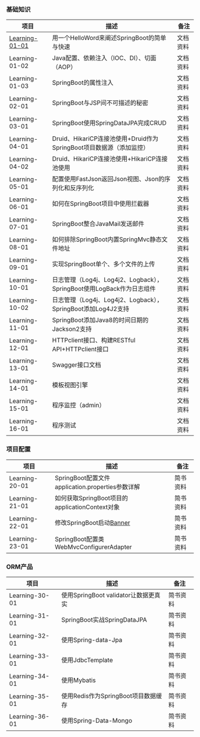 ### 基础知识
 项目                | 描述           | 备注  
 ----|------|----
 [Learning-01-01](https://github.com/s121528/Spring-Boot/tree/master/Learning-01-01)      | 用一个HelloWord来阐述SpringBoot的简单与快速 | 文档资料 
 Learning-01-02      | Java配置、依赖注入（IOC、DI）、切面（AOP） |  文档资料
 Learning-01-03      | SpringBoot的属性注入 |  文档资料
 Learning-02-01      | SpringBoot与JSP间不可描述的秘密      |    文档资料
 Learning-03-01      | SpringBoot使用SpringDataJPA完成CRUD      |     文档资料
 Learning-04-01      | Druid、HikariCP连接池使用+Druid作为SpringBoot项目数据源（添加监控）      |     文档资料
 Learning-04-02      | Druid、HikariCP连接池使用+HikariCP连接池使用      |     文档资料
 Learning-05-01      | 配置使用FastJson返回Json视图、Json的序列化和反序列化      |     文档资料
 Learning-06-01      | 如何在SpringBoot项目中使用拦截器      |     文档资料
 Learning-07-01      | SpringBoot整合JavaMail发送邮件      |     文档资料
 Learning-08-01      | 如何排除SpringBoot内置SpringMvc静态文件地址      |     文档资料
 Learning-09-01      | 实现SpringBoot单个、多个文件的上传      |     文档资料
 Learning-10-01      | 日志管理（Log4j、Log4j2、Logback），SpringBoot使用LogBack作为日志组件      |   文档资料 
 Learning-10-02      | 日志管理（Log4j、Log4j2、Logback），SpringBoot添加Log4J2支持      |  文档资料
 Learning-11-01      | SpringBoot添加Java8的时间日期的Jackson2支持      |  文档资料
 Learning-12-01      | HTTPclient接口、构建RESTful API+HTTPclient接口    |  文档资料
 Learning-13-01      | Swagger接口文档      |  文档资料
 Learning-14-01      | 模板视图引擎      |  文档资料
 Learning-15-01      | 程序监控（admin）      |  文档资料
 Learning-16-01      | 程序测试      |  文档资料
 
 ### 项目配置
 项目                | 描述           | 备注  
 ----|--------|----
 Learning-20-01      |SpringBoot配置文件application.properties参数详解| 简书资料
 Learning-21-01      |如何获取SpringBoot项目的applicationContext对象| 简书资料
 Learning-22-01      |修改SpringBoot启动[Banner](http://patorjk.com/software/taag)| 简书资料
 Learning-23-01      |SpringBoot配置类WebMvcConfigurerAdapter| 简书资料
 
 
 ### ORM产品
 项目                | 描述           | 备注  
  ----|--------|----
 Learning-30-01      |使用SpringBoot validator让数据更真实| 简书资料
 Learning-31-01      |SpringBoot实战SpringDataJPA| 简书资料
 Learning-32-01      |使用Spring-data-Jpa| 简书资料
 Learning-33-01      |使用JdbcTemplate| 简书资料
 Learning-34-01      |使用Mybatis| 简书资料
 Learning-35-01      |使用Redis作为SpringBoot项目数据缓存| 简书资料
 Learning-36-01      |使用Spring-Data-Mongo| 简书资料
 
 
 ### 